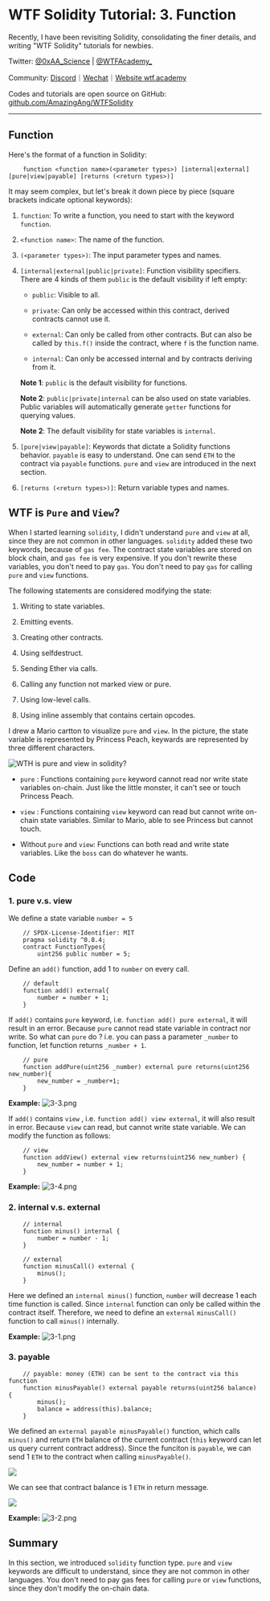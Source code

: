 #  WTF Solidity Tutorial: 3. Function

Recently, I have been revisiting Solidity, consolidating the finer details, and writing "WTF Solidity" tutorials for newbies. 

Twitter: [@0xAA_Science](https://twitter.com/0xAA_Science) | [@WTFAcademy_](https://twitter.com/WTFAcademy_)

Community: [Discord](https://discord.gg/5akcruXrsk)｜[Wechat](https://docs.google.com/forms/d/e/1FAIpQLSe4KGT8Sh6sJ7hedQRuIYirOoZK_85miz3dw7vA1-YjodgJ-A/viewform?usp=sf_link)｜[Website wtf.academy](https://wtf.academy)

Codes and tutorials are open source on GitHub: [github.com/AmazingAng/WTFSolidity](https://github.com/AmazingAng/WTFSolidity)


---

## Function

Here's the format of a function in Solidity:

```solidity
    function <function name>(<parameter types>) [internal|external] [pure|view|payable] [returns (<return types>)]
```

It may seem complex, but let's break it down piece by piece (square brackets indicate optional keywords):


1. `function`: To write a function, you need to start with the keyword `function`.

2. `<function name>`: The name of the function.

3. `(<parameter types>)`: The input parameter types and names.

3. `[internal|external|public|private]`: Function visibility specifiers. There are 4 kinds of them `public` is the default visibility if left empty:

   - `public`: Visible to all.

   - `private`: Can only be accessed within this contract, derived contracts cannot use it.

   - `external`: Can only be called from other contracts. But can also be called by `this.f()` inside the contract, where `f` is the function name. 

   - `internal`: Can only be accessed internal and by contracts deriving from it.

    **Note 1**: `public` is the default visibility for functions.
    
    **Note 2**: `public|private|internal` can be also used on state variables. Public variables will automatically generate `getter` functions for querying values. 
    
    **Note 2**: The default visibility for state variables is `internal`.

4. `[pure|view|payable]`: Keywords that dictate a Solidity functions behavior. `payable` is easy to understand. One can send `ETH` to the contract via `payable` functions. `pure` and `view` are introduced in the next section.

5. `[returns (<return types>)]`: Return variable types and names.

## WTF is `Pure` and `View`?

When I started learning `solidity`, I didn't understand `pure` and `view` at all, since they are not common in other languages. `solidity` added these two keywords, because of `gas fee`. The contract state variables are stored on block chain, and `gas fee` is very expensive. If you don't rewrite these variables, you don't need to pay `gas`. You don't need to pay `gas` for calling  `pure` and `view` functions.

The following statements are considered modifying the state:

1. Writing to state variables.

2. Emitting events.

3. Creating other contracts.

4. Using selfdestruct.

5. Sending Ether via calls.

6. Calling any function not marked view or pure.

7. Using low-level calls.

8. Using inline assembly that contains certain opcodes.


I drew a Mario cartton to visualize `pure` and `view`. In the picture, the state variable is represented by Princess Peach, keywards are represented by three different characters.

![WTH is pure and view in solidity?](https://images.mirror-media.xyz/publication-images/1B9kHsTYnDY_QURSWMmPb.png?height=1028&width=1758)

- `pure` : Functions containing `pure` keyword cannot read nor write state variables on-chain. Just like the little monster, it can't see or touch Princess Peach.

- `view` : Functions containing `view` keyword can read but cannot write on-chain state variables. Similar to Mario, able to see Princess but cannot touch.

- Without `pure` and `view`: Functions can both read and write state variables. Like the `boss` can do whatever he wants.

## Code

### 1. pure v.s. view

We define a state variable `number = 5`

```solidity
    // SPDX-License-Identifier: MIT
    pragma solidity ^0.8.4;
    contract FunctionTypes{
        uint256 public number = 5;
```

Define an `add()` function, add 1 to `number` on every call.

```solidity
    // default
    function add() external{
        number = number + 1;
    }
```

If `add()` contains `pure` keyword, i.e. `function add() pure external`, it will result in an error. Because `pure` cannot read state variable in contract nor write. So what can `pure` do ? i.e. you can pass a parameter `_number` to function, let function returns `_number + 1`.

```solidity
    // pure
    function addPure(uint256 _number) external pure returns(uint256 new_number){
        new_number = _number+1;
    }
```

**Example:**
![3-3.png](./img/3-3.png)

If `add()` contains `view` , i.e. `function add() view external`, it will also result in error. Because `view` can read, but cannot write state variable. We can modify the function as follows:

```solidity
    // view
    function addView() external view returns(uint256 new_number) {
        new_number = number + 1;
    }
```

**Example:**
![3-4.png](./img/3-4.png)

### 2. internal v.s. external

```solidity
    // internal
    function minus() internal {
        number = number - 1;
    }

    // external
    function minusCall() external {
        minus();
    }
```

Here we defined an `internal minus()` function, `number` will decrease 1 each time function is called. Since `internal` function can only be called within the contract itself. Therefore, we need to define an `external` `minusCall()` function to call `minus()` internally.

**Example:**
![3-1.png](./img/3-1.png)

### 3. payable

```solidity
    // payable: money (ETH) can be sent to the contract via this function
    function minusPayable() external payable returns(uint256 balance) {
        minus();
        balance = address(this).balance;
    }
```

We defined an `external payable minusPayable()` function, which calls `minus()` and return `ETH` balance of the current contract (`this` keyword can let us query current contract address). Since the funciton is `payable`, we can send 1 `ETH` to the contract when calling `minusPayable()`.

![](https://images.mirror-media.xyz/publication-images/ETDPN8myq7jFfAL8CUAFt.png?height=148&width=588)

We can see that contract balance is 1 `ETH` in return message.

![](https://images.mirror-media.xyz/publication-images/nGZ2pz0MvzgXuKrENJPYf.png?height=128&width=1130)

**Example:**
![3-2.png](./img/3-2.png)

## Summary

In this section, we introduced `solidity` function type. `pure` and `view` keywords are difficult to understand, since they are not common in other languages. You don't need to pay gas fees for calling `pure` or `view` functions, since they don't modify the on-chain data.
